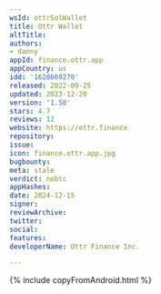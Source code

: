 ```yaml
---
wsId: ottrSolWallet
title: Ottr Wallet
altTitle: 
authors:
- danny
appId: finance.ottr.app
appCountry: us
idd: '1628669270'
released: 2022-09-25
updated: 2023-12-20
version: '1.58'
stars: 4.7
reviews: 12
website: https://ottr.finance
repository: 
issue: 
icon: finance.ottr.app.jpg
bugbounty: 
meta: stale
verdict: nobtc
appHashes: 
date: 2024-12-15
signer: 
reviewArchive: 
twitter: 
social: 
features: 
developerName: Ottr Finance Inc.

---
```


{% include copyFromAndroid.html %}
